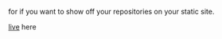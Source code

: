 for if you want to show off your repositories on your static site.

[live](https://leathe-dev.github.io/repo/repodisplay) here
